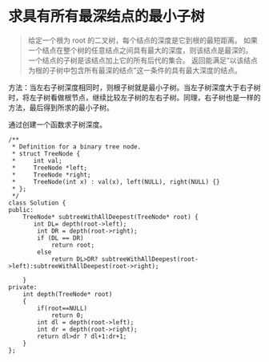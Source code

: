 # 求具有所有最深结点的最小子树
> 给定一个根为 root 的二叉树，每个结点的深度是它到根的最短距离。
如果一个结点在整个树的任意结点之间具有最大的深度，则该结点是最深的。
一个结点的子树是该结点加上它的所有后代的集合。
返回能满足“以该结点为根的子树中包含所有最深的结点”这一条件的具有最大深度的结点。

方法：当左右子树深度相同时，则根子树就是最小子树。当左子树深度大于右子树时，将左子树看做根节点，继续比较左子树的左右子树。同理，右子树也是一样的方法，最后得到所求的最小子树。


通过创建一个函数求子树深度。
```
/**
 * Definition for a binary tree node.
 * struct TreeNode {
 *     int val;
 *     TreeNode *left;
 *     TreeNode *right;
 *     TreeNode(int x) : val(x), left(NULL), right(NULL) {}
 * };
 */
class Solution {
public:
    TreeNode* subtreeWithAllDeepest(TreeNode* root) {
       int DL= depth(root->left);
        int DR = depth(root->right);
        if (DL == DR)
            return root;
        else
            return DL>DR? subtreeWithAllDeepest(root->left):subtreeWithAllDeepest(root->right);

    }
private:
    int depth(TreeNode* root)
    {
        if(root==NULL)
            return 0;
        int dl = depth(root->left);
        int dr = depth(root->right);
        return dl>dr ? dl+1:dr+1;
    }
};
```
